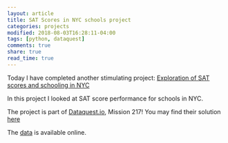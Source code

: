 ```yaml
---
layout: article
title: SAT Scores in NYC schools project
categories: projects
modified: 2018-08-03T16:28:11-04:00
tags: [python, dataquest]
comments: true
share: true
read_time: true
---
```


Today I have completed another stimulating project: [Exploration of SAT scores and schooling in NYC](https://github.com/nahusznaj/Dataquest_Mission217_SAT_scores_NYC/blob/master/Schools.ipynb)

In this project I looked at SAT score performance for schools in NYC.

The project is part of [Dataquest.io](), Mission 217! You may find their solution [here](https://github.com/dataquestio/solutions/blob/master/Mission217Solutions.ipynb)

The [data](https://data.cityofnewyork.us/Education/2012-SAT-Results/f9bf-2cp4) is available online. 
